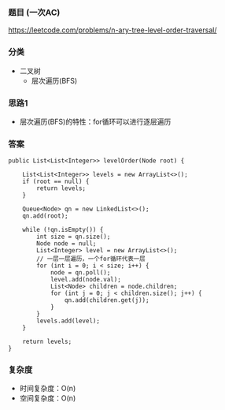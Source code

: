### 题目 (一次AC)
https://leetcode.com/problems/n-ary-tree-level-order-traversal/

### 分类
* 二叉树
    * 层次遍历(BFS)

### 思路1
* 层次遍历(BFS)的特性：for循环可以进行逐层遍历

### 答案
```
public List<List<Integer>> levelOrder(Node root) {
    
    List<List<Integer>> levels = new ArrayList<>();
    if (root == null) {
        return levels;
    }

    Queue<Node> qn = new LinkedList<>();
    qn.add(root);  

    while (!qn.isEmpty()) {
        int size = qn.size();
        Node node = null;
        List<Integer> level = new ArrayList<>();
        // 一层一层遍历，一个for循环代表一层
        for (int i = 0; i < size; i++) {
            node = qn.poll();
            level.add(node.val);
            List<Node> children = node.children;
            for (int j = 0; j < children.size(); j++) {
                qn.add(children.get(j));
            }
        }
        levels.add(level);
    }
    
    return levels;
}
```

### 复杂度
* 时间复杂度：O(n)
* 空间复杂度：O(n)
